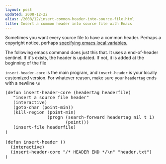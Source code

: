 ```yaml
---
layout: post
updated: 2008-12-22
alias: /2008/12/insert-common-header-into-source-file.html
title: Insert a common header into source file with Emacs
---
```

<p>
Sometimes you want every source file to have a common header.  Perhaps a copyright notice, perhaps <a href="http://www.gnu.org/software/emacs/manual/html_node/emacs/Specifying-File-Variables.html">specifying emacs local variables.</a>
</p>

<p>The following emacs command does just this that.  It uses a end-of-header sentinel.  If it's exists, the header is updated.  If not, it is added at the beginning of the file</p>

<p><code>insert-header-core</code> is the main program, and <code>insert-header</code> is your locally customized version.  For whatever reason, make sure your <code>headertag</code> ends with a newline <code>\n</code>
</p>

<pre>
(defun insert-header-core (headertag headerfile)
   "insert a source file header"
   (interactive)
   (goto-char (point-min))
   (kill-region (point-min)
                (progn (search-forward headertag nil t 1)
                       (point)))
   (insert-file headerfile)
)

(defun insert-header ()
  (interactive)
  (insert-header-core "/* HEADER END */\n" "header.txt")
)
</pre>